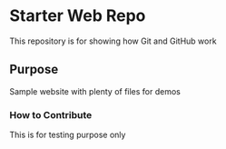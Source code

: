 # Starter Web Repo

This repository is for showing how Git and GitHub work

## Purpose

Sample website with plenty of files for demos

### How to Contribute

This is for testing purpose only